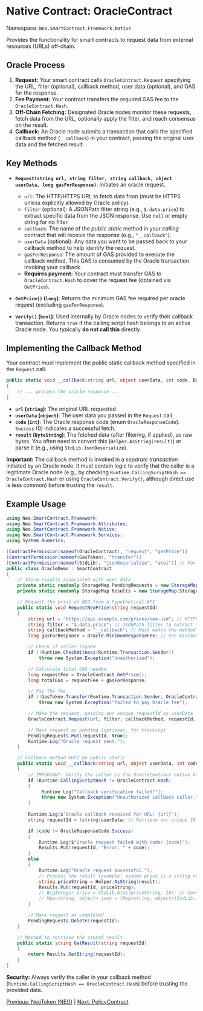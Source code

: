 # Native Contract: OracleContract

Namespace: `Neo.SmartContract.Framework.Native`

Provides the functionality for smart contracts to request data from external resources (URLs) off-chain.

## Oracle Process

1.  **Request:** Your smart contract calls `OracleContract.Request` specifying the URL, filter (optional), callback method, user data (optional), and GAS for the response.
2.  **Fee Payment:** Your contract transfers the required GAS fee to the `OracleContract.Hash`.
3.  **Off-Chain Fetching:** Designated Oracle nodes monitor these requests, fetch data from the URL, optionally apply the filter, and reach consensus on the result.
4.  **Callback:** An Oracle node submits a transaction that calls the specified callback method (`__callback`) in your contract, passing the original user data and the fetched result.

## Key Methods

*   **`Request(string url, string filter, string callback, object userData, long gasForResponse)`**: Initiates an oracle request.
    *   `url`: The HTTP/HTTPS URL to fetch data from (must be HTTPS unless explicitly allowed by Oracle policy).
    *   `filter` (optional): A JSONPath filter string (e.g., `$.data.price`) to extract specific data from the JSON response. Use `null` or empty string for no filter.
    *   `callback`: The name of the *public static* method in your *calling* contract that will receive the response (e.g., `"__callback"`).
    *   `userData` (optional): Any data you want to be passed back to your callback method to help identify the request.
    *   `gasForResponse`: The amount of GAS provided to execute the callback method. This GAS is consumed by the Oracle transaction invoking your callback.
    *   **Requires payment:** Your contract must transfer GAS to `OracleContract.Hash` to cover the request fee (obtained via `GetPrice`).

*   **`GetPrice()` (`long`)**: Returns the minimum GAS fee required per oracle request (excluding `gasForResponse`).

*   **`Verify()` (`bool`)**: Used internally by Oracle nodes to verify their callback transaction. Returns `true` if the calling script hash belongs to an active Oracle node. You typically **do not call this** directly.

## Implementing the Callback Method

Your contract *must* implement the public static callback method specified in the `Request` call.

```csharp
public static void __callback(string url, object userData, int code, ByteString result)
{
    // ... process the oracle response ...
}
```

*   **`url` (`string`)**: The original URL requested.
*   **`userData` (`object`)**: The user data you passed in the `Request` call.
*   **`code` (`int`)**: The Oracle response code (enum `OracleResponseCode`). `Success` (0) indicates a successful fetch.
*   **`result` (`ByteString`)**: The fetched data (after filtering, if applied), as raw bytes. You often need to convert this (`Helper.AsString(result)`) or parse it (e.g., using `StdLib.JsonDeserialize`).

**Important:** The callback method is invoked in a *separate transaction* initiated by an Oracle node. It must contain logic to verify that the caller is a legitimate Oracle node (e.g., by checking `Runtime.CallingScriptHash == OracleContract.Hash` or using `OracleContract.Verify()`, although direct use is less common) before trusting the `result`.

## Example Usage

```csharp
using Neo.SmartContract.Framework;
using Neo.SmartContract.Framework.Attributes;
using Neo.SmartContract.Framework.Native;
using Neo.SmartContract.Framework.Services;
using System.Numerics;

[ContractPermission(nameof(OracleContract), "request", "getPrice")]
[ContractPermission(nameof(GasToken), "transfer")]
[ContractPermission(nameof(StdLib), "jsonDeserialize", "atoi")] // For processing JSON result
public class OracleDemo : SmartContract
{
    // Store results associated with user data
    private static readonly StorageMap PendingRequests = new StorageMap(Storage.CurrentContext, "PENDING");
    private static readonly StorageMap Results = new StorageMap(Storage.CurrentContext, "RESULT");

    // Request the price of NEO from a hypothetical API
    public static void RequestNeoPrice(string requestId)
    {
        string url = "https://api.example.com/prices/neo-usd"; // HTTPS is usually required
        string filter = "$.data.price"; // JSONPath filter to extract the price field
        string callbackMethod = "__callback"; // Must match the method name below
        long gasForResponse = Oracle.MinimumResponseFee; // Use minimum defined by Oracle nodes

        // Check if caller signed
        if (!Runtime.CheckWitness(Runtime.Transaction.Sender)) 
            throw new System.Exception("Unauthorized");

        // Calculate total GAS needed
        long requestFee = OracleContract.GetPrice();
        long totalGas = requestFee + gasForResponse;

        // Pay the fee
        if (!GasToken.Transfer(Runtime.Transaction.Sender, OracleContract.Hash, totalGas, null))
            throw new System.Exception("Failed to pay Oracle fee");

        // Make the request, passing our unique requestId as userData
        OracleContract.Request(url, filter, callbackMethod, requestId, gasForResponse);

        // Mark request as pending (optional, for tracking)
        PendingRequests.Put(requestId, true); 
        Runtime.Log("Oracle request sent.");
    }

    // Callback method MUST be public static
    public static void __callback(string url, object userData, int code, ByteString result)
    { 
        // IMPORTANT: Verify the caller is the OracleContract native hash
        if (Runtime.CallingScriptHash != OracleContract.Hash) 
        { 
             Runtime.Log("Callback verification failed!");
             throw new System.Exception("Unauthorized callback caller.");
        }
        
        Runtime.Log($"Oracle callback received for URL: {url}");
        string requestId = (string)userData; // Retrieve our unique ID

        if (code != OracleResponseCode.Success)
        {
            Runtime.Log($"Oracle request failed with code: {code}");
            Results.Put(requestId, "Error: " + code);
        } 
        else 
        { 
            Runtime.Log("Oracle request successful.");
            // Process the result (example: assume price is a string number)
            string priceString = Helper.AsString(result);
            Results.Put(requestId, priceString); 
            // BigInteger price = StdLib.Atoi(priceString, 10); // Convert if integer
            // Map<string, object> json = (Map<string, object>)StdLib.JsonDeserialize(result); // Parse if JSON
        }

        // Mark request as completed
        PendingRequests.Delete(requestId);
    }

    // Method to retrieve the stored result
    public static string GetResult(string requestId)
    {
        return Results.GetString(requestId);
    }
}
```

**Security:** Always verify the caller in your callback method (`Runtime.CallingScriptHash == OracleContract.Hash`) before trusting the provided data.

[Previous: NeoToken (NEO)](./NeoToken.md) | [Next: PolicyContract](./Policy.md)